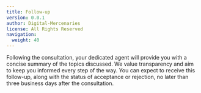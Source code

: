 ```yaml
---
title: Follow-up
version: 0.0.1
author: Digital-Mercenaries
license: All Rights Reserved
navigation:
  weight: 40
---
```



Following the consultation, your dedicated agent will provide you with a
concise summary of the topics discussed.  We value transparency and aim to keep
you informed every step of the way.  You can expect to receive this follow-up,
along with the status of acceptance or rejection, no later than three business
days after the consultation.

